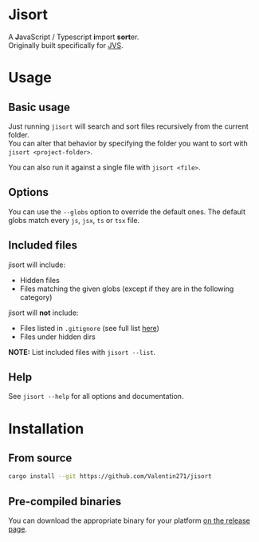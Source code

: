 # Jisort

A **J**avaScript / Typescript **i**mport **sort**er.  
Originally built specifically for [JVS](https://www.groupe-jvs.fr/).

# Usage

## Basic usage

Just running `jisort` will search and sort files recursively from the current folder.  
You can alter that behavior by specifying the folder you want to sort with `jisort <project-folder>`.

You can also run it against a single file with `jisort <file>`.

## Options

You can use the `--globs` option to override the default ones.
The default globs match every `js`, `jsx`, `ts` or `tsx` file.

## Included files

jisort will include:

- Hidden files
- Files matching the given globs (except if they are in the following category)

jisort will **not** include:

- Files listed in `.gitignore` (see full list [here](https://docs.rs/ignore/0.4.20/ignore/struct.WalkBuilder.html))
- Files under hidden dirs

**NOTE:** List included files with `jisort --list`.

## Help

See `jisort --help` for all options and documentation.

# Installation

## From source

```sh
cargo install --git https://github.com/Valentin271/jisort
```

## Pre-compiled binaries

You can download the appropriate binary for your platform [on the release page](https://github.com/Valentin271/jisort/releases/latest).
